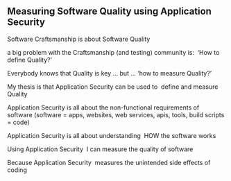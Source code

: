 ## Measuring Software Quality using Application Security

Software Craftsmanship is about Software Quality

a big problem with the Craftsmanship (and testing) community is:  ‘How to define Quality?’

Everybody knows that Quality is key … but … ‘how to measure Quality?’

My thesis is that Application Security can be used to  define and measure Quality

Application Security is all about the non-functional requirements of software (software = apps, websites, web services, apis, tools, build scripts = code)

Application Security is all about understanding  HOW the software works

Using Application Security  I can measure the quality of software

Because Application Security  measures the unintended side effects of coding
